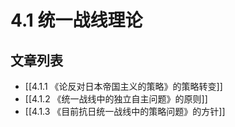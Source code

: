 # 4.1 统一战线理论

## 文章列表
- [[4.1.1 《论反对日本帝国主义的策略》的策略转变]]
- [[4.1.2 《统一战线中的独立自主问题》的原则]]
- [[4.1.3 《目前抗日统一战线中的策略问题》的方针]]
